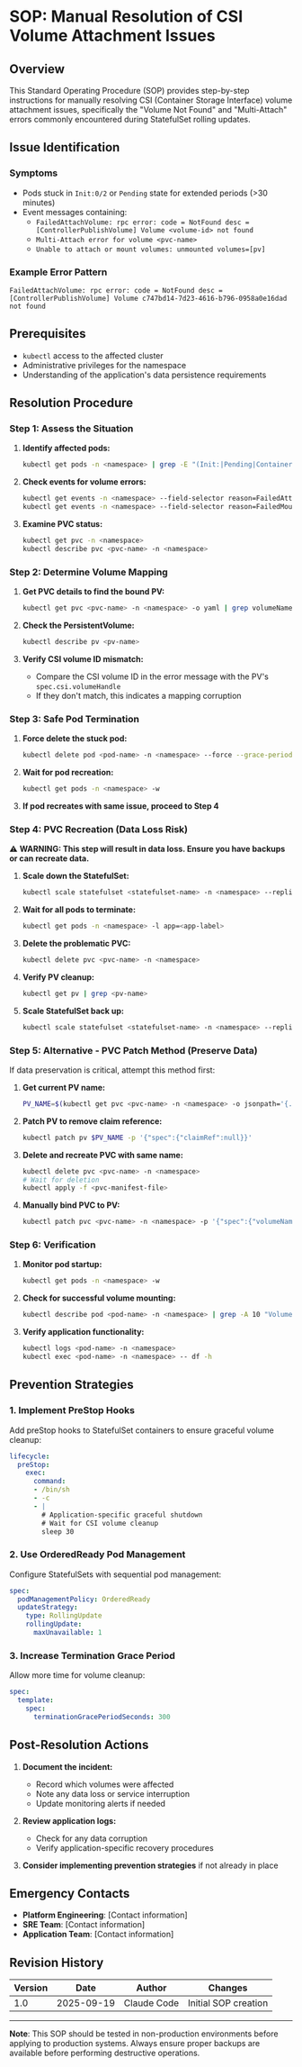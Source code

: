 # SOP: Manual Resolution of CSI Volume Attachment Issues

## Overview
This Standard Operating Procedure (SOP) provides step-by-step instructions for manually resolving CSI (Container Storage Interface) volume attachment issues, specifically the "Volume Not Found" and "Multi-Attach" errors commonly encountered during StatefulSet rolling updates.

## Issue Identification

### Symptoms
- Pods stuck in `Init:0/2` or `Pending` state for extended periods (>30 minutes)
- Event messages containing:
  - `FailedAttachVolume: rpc error: code = NotFound desc = [ControllerPublishVolume] Volume <volume-id> not found`
  - `Multi-Attach error for volume <pvc-name>`
  - `Unable to attach or mount volumes: unmounted volumes=[pv]`

### Example Error Pattern
```
FailedAttachVolume: rpc error: code = NotFound desc = [ControllerPublishVolume] Volume c747bd14-7d23-4616-b796-0958a0e16dad not found
```

## Prerequisites
- `kubectl` access to the affected cluster
- Administrative privileges for the namespace
- Understanding of the application's data persistence requirements

## Resolution Procedure

### Step 1: Assess the Situation

1. **Identify affected pods:**
   ```bash
   kubectl get pods -n <namespace> | grep -E "(Init:|Pending|ContainerCreating)"
   ```

2. **Check events for volume errors:**
   ```bash
   kubectl get events -n <namespace> --field-selector reason=FailedAttachVolume
   kubectl get events -n <namespace> --field-selector reason=FailedMount
   ```

3. **Examine PVC status:**
   ```bash
   kubectl get pvc -n <namespace>
   kubectl describe pvc <pvc-name> -n <namespace>
   ```

### Step 2: Determine Volume Mapping

1. **Get PVC details to find the bound PV:**
   ```bash
   kubectl get pvc <pvc-name> -n <namespace> -o yaml | grep volumeName
   ```

2. **Check the PersistentVolume:**
   ```bash
   kubectl describe pv <pv-name>
   ```

3. **Verify CSI volume ID mismatch:**
   - Compare the CSI volume ID in the error message with the PV's `spec.csi.volumeHandle`
   - If they don't match, this indicates a mapping corruption

### Step 3: Safe Pod Termination

1. **Force delete the stuck pod:**
   ```bash
   kubectl delete pod <pod-name> -n <namespace> --force --grace-period=0
   ```

2. **Wait for pod recreation:**
   ```bash
   kubectl get pods -n <namespace> -w
   ```

3. **If pod recreates with same issue, proceed to Step 4**

### Step 4: PVC Recreation (Data Loss Risk)

⚠️ **WARNING: This step will result in data loss. Ensure you have backups or can recreate data.**

1. **Scale down the StatefulSet:**
   ```bash
   kubectl scale statefulset <statefulset-name> -n <namespace> --replicas=0
   ```

2. **Wait for all pods to terminate:**
   ```bash
   kubectl get pods -n <namespace> -l app=<app-label>
   ```

3. **Delete the problematic PVC:**
   ```bash
   kubectl delete pvc <pvc-name> -n <namespace>
   ```

4. **Verify PV cleanup:**
   ```bash
   kubectl get pv | grep <pv-name>
   ```

5. **Scale StatefulSet back up:**
   ```bash
   kubectl scale statefulset <statefulset-name> -n <namespace> --replicas=<original-replica-count>
   ```

### Step 5: Alternative - PVC Patch Method (Preserve Data)

If data preservation is critical, attempt this method first:

1. **Get current PV name:**
   ```bash
   PV_NAME=$(kubectl get pvc <pvc-name> -n <namespace> -o jsonpath='{.spec.volumeName}')
   ```

2. **Patch PV to remove claim reference:**
   ```bash
   kubectl patch pv $PV_NAME -p '{"spec":{"claimRef":null}}'
   ```

3. **Delete and recreate PVC with same name:**
   ```bash
   kubectl delete pvc <pvc-name> -n <namespace>
   # Wait for deletion
   kubectl apply -f <pvc-manifest-file>
   ```

4. **Manually bind PVC to PV:**
   ```bash
   kubectl patch pvc <pvc-name> -n <namespace> -p '{"spec":{"volumeName":"'$PV_NAME'"}}'
   ```

### Step 6: Verification

1. **Monitor pod startup:**
   ```bash
   kubectl get pods -n <namespace> -w
   ```

2. **Check for successful volume mounting:**
   ```bash
   kubectl describe pod <pod-name> -n <namespace> | grep -A 10 "Volumes:"
   ```

3. **Verify application functionality:**
   ```bash
   kubectl logs <pod-name> -n <namespace>
   kubectl exec <pod-name> -n <namespace> -- df -h
   ```

## Prevention Strategies

### 1. Implement PreStop Hooks
Add preStop hooks to StatefulSet containers to ensure graceful volume cleanup:

```yaml
lifecycle:
  preStop:
    exec:
      command:
      - /bin/sh
      - -c
      - |
        # Application-specific graceful shutdown
        # Wait for CSI volume cleanup
        sleep 30
```

### 2. Use OrderedReady Pod Management
Configure StatefulSets with sequential pod management:

```yaml
spec:
  podManagementPolicy: OrderedReady
  updateStrategy:
    type: RollingUpdate
    rollingUpdate:
      maxUnavailable: 1
```

### 3. Increase Termination Grace Period
Allow more time for volume cleanup:

```yaml
spec:
  template:
    spec:
      terminationGracePeriodSeconds: 300
```

## Post-Resolution Actions

1. **Document the incident:**
   - Record which volumes were affected
   - Note any data loss or service interruption
   - Update monitoring alerts if needed

2. **Review application logs:**
   - Check for any data corruption
   - Verify application-specific recovery procedures

3. **Consider implementing prevention strategies** if not already in place

## Emergency Contacts

- **Platform Engineering**: [Contact information]
- **SRE Team**: [Contact information]
- **Application Team**: [Contact information]

## Revision History

| Version | Date | Author | Changes |
|---------|------|--------|---------|
| 1.0 | 2025-09-19 | Claude Code | Initial SOP creation |

---

**Note**: This SOP should be tested in non-production environments before applying to production systems. Always ensure proper backups are available before performing destructive operations.